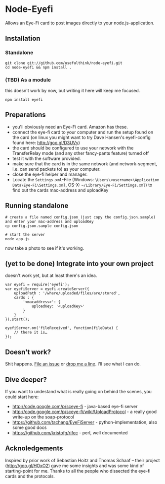 # Node-Eyefi

Allows an Eye-Fi card to post images directly to your node.js-application.

## Installation

### Standalone

    git clone git://github.com/usefulthink/node-eyefi.git
    cd node-eyefi && npm install .

### (TBD) As a module

this doesn't work by now, but writing it here will keep me focused.

    npm install eyefi

## Preparations

 - you'll obviously need an Eye-Fi card. Amazon has these.
 - connect the eye-fi card to your computer and run the setup found on the card
   (on linux you might want to try Dave Hansen's eyefi-config found here:
   http://goo.gl/D3UVy)
 - the card should be configured to use your network with the TransferRelay
   mode (and any other fancy-pants feature) turned off
 - test it with the software provided.
 - make sure that the card is in the same network (and network-segment, i.e.
   can send packets to) as your computer.
 - close the eye-fi helper and manager.
 - Locate the `Settings.xml`-File (Windows: `\Users\<username>\Application Data\Eye-Fi\Settings.xml`,
   OS-X: `~/Library/Eye-Fi/Settings.xml`) to find out the cards mac-address and
   uploadKey


## Running standalone

    # create a file named config.json (just copy the config.json.sample) and enter your mac-address and uploadKey
    cp config.json.sample config.json
    
    # start the server
    node app.js
    
now take a photo to see if it's working.

## (yet to be done) Integrate into your own project

doesn't work yet, but at least there's an idea.

    var eyefi = require('eyefi');
    var eyefiServer = eyefi.createServer({
        uploadPath : '/where/uploaded/files/are/stored',
        cards : {
            '<macaddress>': {
                uploadKey: '<uploadKey>'
            }
        }
    }).start();
    
    eyefiServer.on('fileReceived', function(fileData) {
        // there it is…
    });


## Doesn't work?

Shit happens. [File an issue](https://github.com/usefulthink/node-eyefi/issues)
or [drop me a line](https://github.com/usefulthink). I'll see what I can do.


## Dive deeper?

If you want to undestand what is really going on behind the scenes, you could
start here:

 - http://code.google.com/p/sceye-fi - java-based eye-fi server
 - http://code.google.com/p/sceye-fi/wiki/UploadProtocol - a really good write-up on the soap-protocol
 - https://github.com/tachang/EyeFiServer - python-implementation, also some good docs
 - https://github.com/kristofg/rifec - perl, well documented


## Acknoledgements

Inspired by prior work of Sebastian Hoitz and Thomas Schaaf – their project
(http://goo.gl/HOxO2) gave me some insights and was some kind of starting-point
for me.
Thanks to all the people who dissected the eye-fi cards and the protocols.

